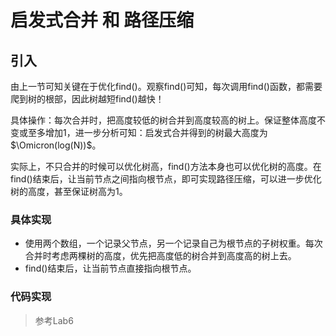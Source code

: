 # 启发式合并 和 路径压缩

## 引入

由上一节可知关键在于优化find()。观察find()可知，每次调用find()函数，都需要爬到树的根部，因此树越短find()越快！

具体操作：每次合并时，把高度较低的树合并到高度较高的树上。保证整体高度不变或至多增加1，进一步分析可知：启发式合并得到的树最大高度为$\Omicron(log(N))$。

实际上，不只合并的时候可以优化树高，find()方法本身也可以优化树的高度。在find()结束后，让当前节点之间指向根节点，即可实现路径压缩，可以进一步优化树的高度，甚至保证树高为1。

### 具体实现

- 使用两个数组，一个记录父节点，另一个记录自己为根节点的子树权重。每次合并时考虑两棵树的高度，优先把高度低的树合并到高度高的树上去。
- find()结束后，让当前节点直接指向根节点。

### 代码实现

> 参考Lab6
